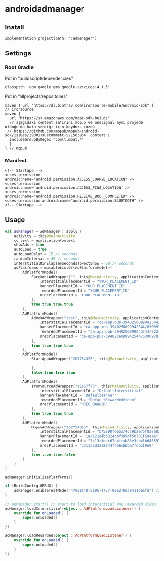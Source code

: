 # androidadmanager

## Install

    implementation project(path: ':admanager')

## Settings
### Root Gradle

Put in "buildscript/dependencies"

    classpath 'com.google.gms:google-services:4.3.3'

Put in "allprojects/repositories"

    maven { url "https://dl.bintray.com/ironsource-mobile/android-sdk" } // ironsource  
    maven {  
      url "https://s3.amazonaws.com/moat-sdk-builds"  
      // aşağıdaki content satırını mopub ve onesignal aynı projede olduğunda hata verdiği için koyduk. çözdü  
     // https://github.com/mopub/mopub-android-sdk/issues/290#issuecomment-521563964  content {  
      includeGroupByRegex "com\\.moat.*"  
      }  
    } // mopub


### Manifest

    <!-- Startapp -->  
    <uses-permission android:name="android.permission.ACCESS_COARSE_LOCATION" />  
    <uses-permission android:name="android.permission.ACCESS_FINE_LOCATION" />  
    <uses-permission android:name="android.permission.RECEIVE_BOOT_COMPLETED" />  
    <uses-permission android:name="android.permission.BLUETOOTH" />  
    <!-- Startapp -->

## Usage

```kotlin
val adManager = AdManager().apply {
    activity = this@MainActivity
    context = applicationContext
    showAds = true
    autoLoad = true
    autoLoadDelay = 15 // seconds
    randomInterval = 30 // seconds
    interstitialMinElapsedSecondsToNextShow = 60 // seconds
    adPlatforms = mutableListOf<AdPlatformModel>(
        AdPlatformModel(
            FacebookAdWrapper("", this@MainActivity, applicationContext).apply {
                interstitialPlacementId = "YOUR_PLACEMENT_ID"
                bannerPlacementId = "YOUR_PLACEMENT_ID"
                rewardedPlacementId = "YOUR_PLACEMENT_ID"
                mrecPlacementId = "YOUR_PLACEMENT_ID"
            },
            true,true,true,true
        ),
        AdPlatformModel(
            AdmobAdWrapper("test", this@MainActivity, applicationContext).apply {
                interstitialPlacementId = "ca-app-pub-3940256099942544/1033173712"
                bannerPlacementId = "ca-app-pub-3940256099942544/6300978111"
                rewardedPlacementId = "ca-app-pub-3940256099942544/5224354917"
                mrecPlacementId = "ca-app-pub-3940256099942544/6300978111"
            },
            true,true,true,true
        ),
        AdPlatformModel(
            StartAppAdWrapper("207754325", this@MainActivity, applicationContext).apply {

            },
            false,true,true,true
        ),
        AdPlatformModel(
            IronSourceAdWrapper("a1a67f75", this@MainActivity, applicationContext).apply {
                interstitialPlacementId = "DefaultInterstitial"
                bannerPlacementId = "DefaultBanner"
                rewardedPlacementId = "DefaultRewardedVideo"
                mrecPlacementId = "MREC_BANNER"
            },
            true,true,true,true
        ),
        AdPlatformModel(
            MopubAdWrapper("207754325", this@MainActivity, applicationContext).apply {
                interstitialPlacementId = "b75290feb5a74c79b2e7bf027a02f268"
                bannerPlacementId = "1ac121edbb324cbf989df50731f69eae"
                rewardedPlacementId = "7c13c6edc67a4fcab83e3cb45bd46597"
                mrecPlacementId = "b311abd32a8944f4b6c6bba7fdb1f9e0"
            },
            true,true,true,false
        )
    )
}

adManager.initializePlatforms()

if (BuildConfig.DEBUG) {
    adManager.enableTestMode("47088e48-5195-4757-90b2-0da94116befd") // send device id, it is necessary for test facebook audience networks ad
}

// adManager.start() // start to load interstitial and rewarded video for next show
adManager.loadInterstitial(object : AdPlatformLoadListener() {
    override fun onLoaded() {
        super.onLoaded()
    }
})

adManager.loadRewarded(object : AdPlatformLoadListener() {
    override fun onLoaded() {
        super.onLoaded()
    }
})
```
